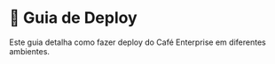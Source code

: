 # 🚀 Guia de Deploy

Este guia detalha como fazer deploy do Café Enterprise em diferentes ambientes.
